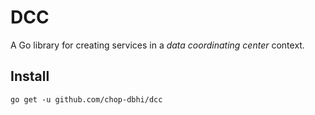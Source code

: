 # DCC

A Go library for creating services in a *data coordinating center* context.

## Install

```
go get -u github.com/chop-dbhi/dcc
```
